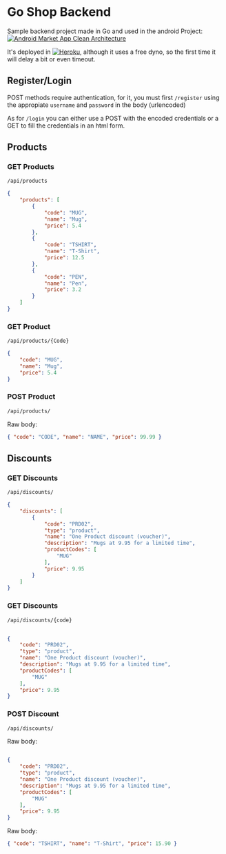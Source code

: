 # Go Shop Backend

Sample backend project made in Go and used in the android Project: [![Android Market App Clean Architecture](https://github.com/aiescola/Android-Market-App-CleanArchitecture)](https://github.com/aiescola/Android-Market-App-CleanArchitecture)

It's deployed in [![Heroku](https://go-shopify-api.herokuapp.com/)](https://go-shopify-api.herokuapp.com/), although it uses a free dyno, so the first time it will delay a bit or even timeout.


## Register/Login

POST methods require authentication, for it, you must first `/register` using the appropiate `username` and `password` in the body (urlencoded)

As for `/login` you can either use a POST with the encoded credentials or a GET to fill the credentials in an html form.

## Products

### GET Products
```sh
/api/products
```
```json
{
    "products": [
        {
            "code": "MUG",
            "name": "Mug",
            "price": 5.4
        },
        {
            "code": "TSHIRT",
            "name": "T-Shirt",
            "price": 12.5
        },
        {
            "code": "PEN",
            "name": "Pen",
            "price": 3.2
        }
    ]
}
```

### GET Product
```sh
/api/products/{Code}
```
```json
{
    "code": "MUG",
    "name": "Mug",
    "price": 5.4
}
```

### POST Product
```sh
/api/products/
```
Raw body:
```json
{ "code": "CODE", "name": "NAME", "price": 99.99 }

```

## Discounts

### GET Discounts
```sh
/api/discounts/
```
```json
{
    "discounts": [
        {
            "code": "PRD02",
            "type": "product",
            "name": "One Product discount (voucher)",
            "description": "Mugs at 9.95 for a limited time",
            "productCodes": [
                "MUG"
            ],
            "price": 9.95
        }
    ]
}

```

### GET Discounts
```sh
/api/discounts/{code}
```
```json

{
    "code": "PRD02",
    "type": "product",
    "name": "One Product discount (voucher)",
    "description": "Mugs at 9.95 for a limited time",
    "productCodes": [
        "MUG"
    ],
    "price": 9.95
}

```

### POST Discount

```sh
/api/discounts/
```
Raw body:
```json

{
    "code": "PRD02",
    "type": "product",
    "name": "One Product discount (voucher)",
    "description": "Mugs at 9.95 for a limited time",
    "productCodes": [
        "MUG"
    ],
    "price": 9.95
}

```

Raw body:
```json
{ "code": "TSHIRT", "name": "T-Shirt", "price": 15.90 }

```
